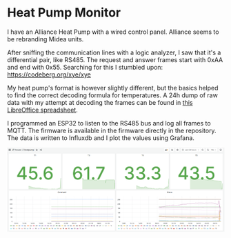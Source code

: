 # Heat Pump Monitor

I have an Alliance Heat Pump with a wired control panel. Alliance seems to be rebranding Midea units. 

After sniffing the communication lines with a logic analyzer, I saw that it's a differential pair, like RS485. The request and answer frames start with 0xAA and end with 0x55. Searching for this I stumbled upon: https://codeberg.org/xye/xye

My heat pump's format is however slightly different, but the basics helped to find the correct decoding formula for temperatures. A 24h dump of raw data with my attempt at decoding the frames can be found in [this LibreOffice spreadsheet](FullDayDataDecoded.ods).

I programmed an ESP32 to listen to the RS485 bus and log all frames to MQTT. The firmware is available in the firmware directly in the repository. The data is written to Influxdb and I plot the values using Grafana.

![Graphs](GrafanaGraphs.png "Graphing values")
